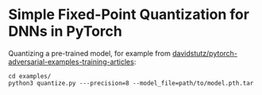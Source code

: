 # Simple Fixed-Point Quantization for DNNs in PyTorch

Quantizing a pre-trained model, for example from [davidstutz/pytorch-adversarial-examples-training-articles](https://github.com/davidstutz/pytorch-adversarial-examples-training-articles):

    cd examples/
    python3 quantize.py ---precision=8 --model_file=path/to/model.pth.tar